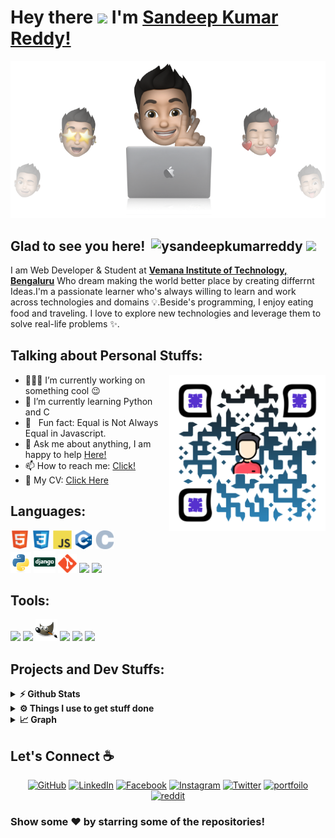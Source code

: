 # Hey there <img src="https://media.giphy.com/media/hvRJCLFzcasrR4ia7z/giphy.gif" width="38px"> I'm [Sandeep Kumar Reddy!](https://github.com/ysandeepkumarreddy/)

<p align="center">
  <img src="https://github.com/ysandeepkumarreddy/ysandeepkumarreddy/blob/main/cover-sandeep.png" />
</p>

## Glad to see you here! &nbsp;<img src="https://komarev.com/ghpvc/?username=ysandeepkumarreddy&label=Profile%20views&color=0e75b6&style=flat" alt="ysandeepkumarreddy" /> ![](https://img.shields.io/github/followers/ysandeepkumarreddy?label=Follow&style=social)

I am Web Developer & Student at **[Vemana Institute of Technology, Bengaluru](https://vemanait.edu.in/)** Who dream making the world better place by creating differrnt Ideas.I'm a passionate learner who's always willing to learn and work across technologies and domains 💡.Beside's programming, I enjoy eating food and traveling. I love to explore new technologies and leverage them to solve real-life problems ✨.

 
## Talking about Personal Stuffs: 

<img align="right" alt="qr-code" src="https://github.com/ysandeepkumarreddy/ysandeepkumarreddy/blob/main/qr-code.svg?raw=true" width="250" height="250"/>

- 👨🏽‍💻 I’m currently working on something cool :wink:
- 🌱 I’m currently learning Python and C
- 👾 &nbsp; Fun fact: Equal is Not Always Equal in Javascript.
- 💬 Ask me about anything, I am happy to help [Here!](https://github.com/ysandeepkumarreddy/ysandeepkumarreddy/issues/1)
- 📫 How to reach me: [Click!](https://www.ysandeep.me/contact)
- 📑 My CV: [Click Here](https://github.com/ysandeepkumarreddy/ysandeepkumarreddy/blob/main/Sandeep__Kumar_Reddy_-_Student_%2C_Web_Developer_%2C_Blogger%20(1).pdf)


## Languages:
<code><a href="https://www.w3.org/html/" target="_blank"><img height="30" src="https://raw.githubusercontent.com/devicons/devicon/master/icons/html5/html5-original.svg"></a></code>
<code><a href="https://www.w3schools.com/css/" target="_blank"><img height="30" src="https://raw.githubusercontent.com/devicons/devicon/master/icons/css3/css3-original.svg"></a></code>
<code><a href="https://developer.mozilla.org/en-US/docs/Web/JavaScript" target="_blank"><img height="30" src="https://raw.githubusercontent.com/devicons/devicon/master/icons/javascript/javascript-original.svg"></a></code>
<code><a href="https://www.w3schools.com/cpp/" target="_blank"><img height="30" src="https://raw.githubusercontent.com/devicons/devicon/master/icons/cplusplus/cplusplus-original.svg"></a></code>
<code><a href="https://www.cprogramming.com/" target="_blank"><img height="30" src="https://raw.githubusercontent.com/devicons/devicon/master/icons/c/c-original.svg"></a></code>
<code><a href="https://www.python.org" target="_blank"> <img height="33" src="https://raw.githubusercontent.com/devicons/devicon/master/icons/python/python-original.svg"></a></code>
<code><a href="https://www.djangoproject.com/" target="_blank"><img height="35" src="https://raw.githubusercontent.com/devicons/devicon/master/icons/django/django-original.svg"/></a></code>
<code><a href="https://git-scm.com/" target="_blank"><img height="30" src="https://raw.githubusercontent.com/devicons/devicon/master/icons/git/git-original.svg"></a></code>
<code><a href="https://sass-lang.com/" target="_blank"><img height="38" src="https://img.icons8.com/color/000000/sass.png"/></a></code>
<code><a href="https://materializecss.com/" target="_blank"><img height="44" src="https://www.brandeps.com/logo-download/M/Materialize-CSS-logo-vector-01.svg"/></a></code>


## Tools:

<code><a href="https://visualstudio.microsoft.com/" target="_blank"><img height="35" src="https://upload.wikimedia.org/wikipedia/commons/9/9a/Visual_Studio_Code_1.35_icon.svg"></a></code>
<code><a href="https://www.sublimetext.com/" target="_blank"><img height="35" src="https://img.icons8.com/fluent/50/000000/sublime-text.png"/></a></code>
<code><a href="https://www.gimp.org/" target="_blank"><img height="35" src="https://raw.githubusercontent.com/devicons/devicon/master/icons/gimp/gimp-original.svg"></a></code>
<code><a href="https://www.darktable.org/" target="_blank"><img height="35" src="https://upload.wikimedia.org/wikipedia/commons/thumb/7/7b/Darktable_icon.svg/512px-Darktable_icon.svg.png"/></a></code>
<code><a href="https://www.netlify.com/" target="_blank"><img height="35" src="https://iconape.com/wp-content/png_logo_vector/netlify.png"/></a></code>
<code><a href="http://www.codeblocks.org/" target="_blank"><img height="35" src="https://cdn.icon-icons.com/icons2/1508/PNG/512/codeblocks_104542.png"/></a></code>

## Projects and Dev Stuffs:

 <details>
  <summary><b>⚡ Github Stats</b></summary>
 <img height="180em" src="https://github-readme-stats.vercel.app/api?username=ysandeepkumarreddy&show_icons=true&theme=gotham" />
	
<img height="180em" src="https://github-readme-stats.vercel.app/api/top-langs/?username=ysandeepkumarreddy&exclude_repo=KNN-Image-Classification&show_icons=true&theme=gotham&layout=compact&langs_count=8"/>  

![GitHub Streak](https://github-readme-streak-stats.herokuapp.com/?user=ysandeepkumarreddy&theme=highcontrast)

</details> 

 <details>	
  <br />
  <summary><b>⚙️ Things I use to get stuff done</b></summary>
  	<ul>
  	    <li><b>OS: </b>Windows 10 20H2 <img src="https://img.icons8.com/fluent/20/000000/windows-10.png"/> </li>
	    <li><b>Laptop: </b> Lenovo Yoga 500 14-ISK</li>
	    <li><b>Specs:</b> Intel i5 6200U | GeForce 920M | 8GB Ram | 480 GB SSD </li>
  	    <li><b>Browser: </b> Google Chrome <img src="https://img.icons8.com/color/20/000000/chrome--v1.png"/></li>
	    <li><b>Code Editor:</b> VSCode <img src="https://img.icons8.com/fluent/20/000000/visual-studio-code-2019.png"/> - The best editor out there</li>
	    <br/>
	</ul>	
</details>

<details>
  <summary><b>📈 Graph</b></summary>
<!-- https://github.com/ashutosh00710/github-readme-activity-graph -->
<a href="https://github.com/ashutosh00710/github-readme-activity-graph"><img alt="DenverCoder1's Activity Graph" src="https://activity-graph.herokuapp.com/graph?username=ysandeepkumarreddy&bg_color=1F222E&color=F8D866&line=F85D7F&point=FFFFFF&hide_border=true" /></a>	
</details>

## Let's Connect :coffee:
<p align="center">
	<a href="https://telegram.dog/ysandeepkumarreddy/" target="_blank"><img src="https://img.icons8.com/bubbles/50/000000/telegram-app.png" alt="GitHub"/></a>
	<a href="https://www.linkedin.com/in/ysandeepkumarreddy/" target="_blank"><img src="https://img.icons8.com/bubbles/50/000000/linkedin.png" alt="LinkedIn"/></a>
	<a href="https://www.facebook.com/ysandeepkumarreddy/" target="_blank"><img src="https://img.icons8.com/bubbles/50/000000/facebook-new.png" alt="Facebook"/></a>
	<a href="https://www.instagram.com/ysandeepkumarreddy/" target="_blank"><img src="https://img.icons8.com/bubbles/50/000000/instagram.png" alt="Instagram"/></a>
	<a href="https://twitter.com/iamsandeep" target="_blank"><img src="https://img.icons8.com/bubbles/50/000000/twitter.png" alt="Twitter"/></a>
	<a href="https://ysandeep.me/" target="_blank"><img src="https://img.icons8.com/bubbles/50/000000/chrome.png" alt="portfoilo"/></a>
	<a href="https://www.reddit.com/user/techy-guy7" target="_blank"><img src="https://img.icons8.com/bubbles/50/000000/reddit.png" alt="reddit"/></a>
</p>


### Show some ❤️ by starring some of the repositories!
	




